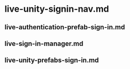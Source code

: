 # live-unity-signin-nav.md

## live-authentication-prefab-sign-in.md

## live-sign-in-manager.md

## live-unity-prefabs-sign-in.md
